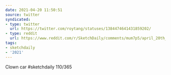 ```yaml
---
date: 2021-04-20 11:50:51
source: twitter
syndicated:
- type: twitter
  url: https://twitter.com/roytang/statuses/1384474641431859202/
- type: reddit
  url: https://www.reddit.com/r/SketchDaily/comments/mum7p5/april_20th_clown_car/gv6yw03/
tags:
- sketchdaily
- '2021'
---
```


Clown car #sketchdaily 110/365